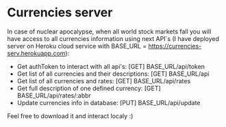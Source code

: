 # Currencies server

In case of nuclear apocalypse, when all world stock markets fall you will have access to all currencies information using next API`s
(I have deployed server on Heroku cloud service with BASE_URL = https://currencies-serv.herokuapp.com):
- Get authToken to interact with all api's: [GET] BASE_URL/api/token
- Get list of all currencies and their descriptions: [GET] BASE_URL/api
- Get list of all currencies and rates: [GET] BASE_URL/api/rates
- Get full description of one defined currency: [GET] BASE_URL/api/rates/:abbr
- Update currencies info in database: [PUT] BASE_URL/api/update

Feel free to download it and interact localy :)